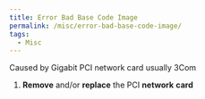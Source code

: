 ```yaml
---
title: Error Bad Base Code Image
permalink: /misc/error-bad-base-code-image/
tags:
  - Misc
---
```

Caused by Gigabit PCI network card usually 3Com

  1. **Remove** and/or **replace** the PCI **network** **card**
